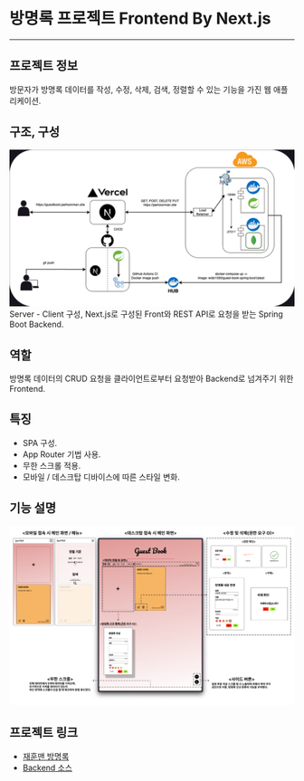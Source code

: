 # 방명록 프로젝트 Frontend By Next.js

---

## 프로젝트 정보
방문자가 방명록 데이터를 작성, 수정, 삭제, 검색, 정렬할 수 있는 기능을 가진 웹 애플리케이션.

## 구조, 구성
![구조](composition.png)
Server - Client 구성, Next.js로 구성된 Front와 REST API로 요청을 받는 Spring Boot Backend.

## 역할
방명록 데이터의 CRUD 요청을 클라이언트로부터 요청받아 Backend로 넘겨주기 위한 Frontend.

## 특징
- SPA 구성.
- App Router 기법 사용.
- 무한 스크롤 적용.
- 모바일 / 데스크탑 디바이스에 따른 스타일 변화.

## 기능 설명
![how to use](how2use.png)

## 프로젝트 링크
- [재훈맨 방명록](https://guestbook.jaehoonman.site/)
- [Backend 소스](https://github.com/jaehoonmandev/guest-book-spring-boot)